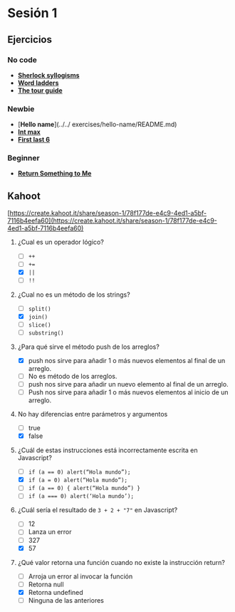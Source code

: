 # Sesión 1

## Ejercicios

### No code

- [**Sherlock syllogisms**](../../exercises/sherlock-syllogisms/README.md)
- [**Word ladders**](../../exercises/word-ladders/README.md)
- [**The tour guide**](../../exercises/the-tour-guide/README.md)

### Newbie

- [**Hello name**](../../ exercises/hello-name/README.md)
- [**Int max**](../../exercises/int-max/README.md)
- [**First last 6**](../../exercises/first-last-6/README.md)

### Beginner

- [**Return Something to Me**](../../exercises/return-something-warmup)

## Kahoot

[https://create.kahoot.it/share/season-1/78f177de-e4c9-4ed1-a5bf-7116b4eefa60](https://create.kahoot.it/share/season-1/78f177de-e4c9-4ed1-a5bf-7116b4eefa60)

1. ¿Cual es un operador lógico?

   - [ ] `++`
   - [ ] `+=`
   - [x] `||`
   - [ ] `!!`

2. ¿Cual no es un método de los strings?

   - [ ] `split()`
   - [x] `join()`
   - [ ] `slice()`
   - [ ] `substring()`

3. ¿Para qué sirve el método push de los arreglos?

   - [x] push nos sirve para añadir 1 o más nuevos elementos al final de un arreglo.
   - [ ] No es método de los arreglos.
   - [ ] push nos sirve para añadir un nuevo elemento al final de un arreglo.
   - [ ] Push nos sirve para añadir 1 o más nuevos elementos al inicio de un arreglo.

4. No hay diferencias entre parámetros y argumentos

   - [ ] true
   - [x] false

5. ¿Cuál de estas instrucciones está incorrectamente escrita en Javascript?

   - [ ] `if (a == 0) alert(“Hola mundo”);`
   - [x] `if (a = 0) alert(“Hola mundo”);`
   - [ ] `if (a == 0) { alert(“Hola mundo”) }`
   - [ ] `if (a === 0) alert(‘Hola mundo’);`

6. ¿Cuál sería el resultado de `3 + 2 + "7"` en Javascript?

   - [ ] 12
   - [ ] Lanza un error
   - [ ] 327
   - [x] 57

7. ¿Qué valor retorna una función cuando no existe la instrucción return?

   - [ ] Arroja un error al invocar la función
   - [ ] Retorna null
   - [x] Retorna undefined
   - [ ] Ninguna de las anteriores
